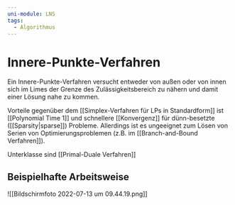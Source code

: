 ```yaml
---
uni-module: LNS
tags:
  - Algorithmus
---
```


# Innere-Punkte-Verfahren

Ein Innere-Punkte-Verfahren versucht entweder von außen oder von innen sich im Limes der Grenze des Zulässigkeitsbereich zu nähern und damit einer Lösung nahe zu kommen.

Vorteile gegenüber dem [[Simplex-Verfahren für LPs in Standardform]] ist [[Polynomial Time 1]] und schnellere [[Konvergenz]] für dünn-besetzte ([[Sparsity|sparse]]) Probleme.
Allerdings ist es ungeeignet zum Lösen von Serien von Optimierungsproblemen (z.B. im [[Branch-and-Bound Verfahren]]).

Unterklasse sind [[Primal-Duale Verfahren]]

## Beispielhafte Arbeitsweise

![[Bildschirmfoto 2022-07-13 um 09.44.19.png]]
